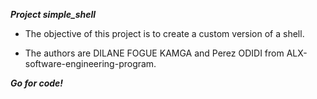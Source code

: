 ***Project simple_shell***
* The objective of this project is to create a custom version of a shell.

* The authors are DILANE FOGUE KAMGA and Perez ODIDI from ALX-software-engineering-program.

***Go for code!***
